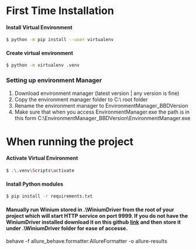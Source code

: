 # First Time Installation
#### Install Virtual Environment
```bash
$ python -m pip install --user virtualenv
```
#### Create virtual environment
```bash
$ python -m virtualenv .venv
``` 
### Setting up environment Manager
1. Download environment manager (latest version | any version is fine)
2. Copy the environment manager folder to C:\ root folder
3. Rename the environment manager to EnvironmentManager_BBDVersion
4. Make sure that when you access EnvironmentManager.exe the path is in this form C:\EnvironmentManager_BBDVersion\EnvironmentManager.exe
# When running the project
#### Activate Virtual Environment
```bash
$ .\.venv\Scripts\activate
```
#### Install Python modules
```bash
$ pip install -r requirements.txt
```
#### Manually run Winium stored in .\WiniumDriver from the root of your project which will start HTTP service on port 9999. If you do not have the WiniumDriver installed download it on this github [link](https://github.com/2gis/Winium.Desktop/releases) and then store it under .\WiniumDriver folder for ease of accesse.

behave -f allure_behave.formatter:AllureFormatter -o allure-results
